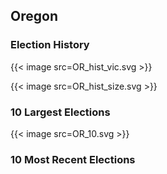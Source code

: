 ## Oregon

### Election History
{{< image src=OR_hist_vic.svg >}}

{{< image src=OR_hist_size.svg >}}

### 10 Largest Elections
{{< image src=OR_10.svg >}}

### 10 Most Recent Elections

